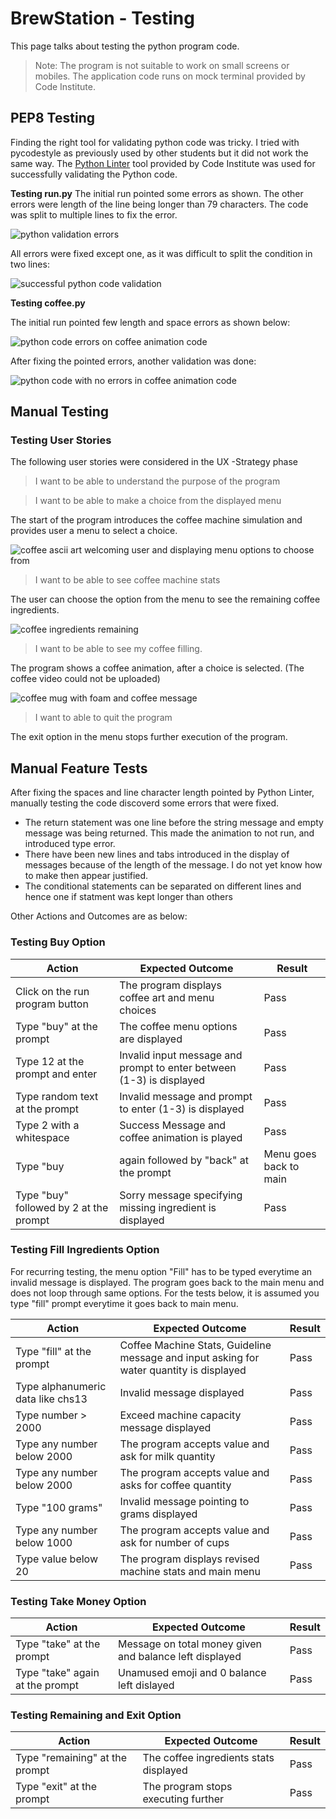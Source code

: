 # BrewStation - Testing
This page talks about testing the python program code.

> Note: The program is not suitable to work on small screens or mobiles. The application code runs on mock terminal provided by Code Institute.

## PEP8 Testing

Finding the right tool for validating python code was tricky. I tried with pycodestyle as previously used by other students but it did not work the same way. The [Python Linter](https://pep8ci.herokuapp.com/) tool provided by Code Institute was used for successfully validating the Python code.

__Testing run.py__
The initial run pointed some errors as shown. The other errors were length of the line being longer than 79 characters. The code was split to multiple lines to fix the error.

![python validation errors](/readme-content/pep8Errors.png)

All errors were fixed except one, as it was difficult to split the condition in two lines:

![successful python code validation](/readme-content/pep8noErrors.png)

__Testing coffee.py__

The initial run pointed few length and space errors as shown below:

![python code errors on coffee animation code](/readme-content/pep8errorCoffee.png)

After fixing the pointed errors, another validation was done:

![python code with no errors in coffee animation code](/readme-content/pep8noErrorCoffee.png)

## Manual Testing

### Testing User Stories

The following user stories were considered in the UX -Strategy phase

> I want to be able to understand the purpose of the program

> I want to be able to make a choice from the displayed menu

The start of the program introduces the coffee machine simulation and provides user a menu to select a choice.

![coffee ascii art welcoming user and displaying menu options to choose from](/readme-content/welcomeArtMenu.png)


> I want to be able to see coffee machine stats

The user can choose the option from the menu to see the remaining coffee ingredients.

![coffee ingredients remaining](/readme-content/statsMessage.png)

> I want to be able to see my coffee filling.

The program shows a coffee animation, after a choice is selected. (The coffee video could not be uploaded)

![coffee mug with foam and coffee message](/readme-content/coffeeMug.png)

> I want to able to quit the program

The exit option in the menu stops further execution of the program.

## Manual Feature Tests

After fixing the spaces and line character length pointed by Python Linter, manually testing the code discoverd some errors that were fixed.
- The return statement was one line before the string message and empty message was being returned. This made the animation to not run, and introduced type error.
- There have been new lines and tabs introduced in the display of messages because of the length of the message. I do not yet know how to make then appear justified.
- The conditional statements can be separated on different lines and hence one if statment was kept longer than others

Other Actions and Outcomes are as below:

### Testing Buy Option

| Action | Expected Outcome | Result |
| ------ | ---------------- | ------ |
| Click on the run program button | The program displays coffee art and menu choices | Pass |
| Type "buy" at the prompt | The coffee menu options are displayed | Pass |
| Type 12 at the prompt and enter | Invalid input message and prompt to enter between (1-3) is displayed | Pass |
| Type random text at the prompt | Invalid message and prompt to enter (1-3) is displayed | Pass |
| Type 2 with a whitespace | Success Message and coffee animation is played | Pass |
| Type "buy| again followed by "back" at the prompt | Menu goes back to main | Pass |
| Type "buy" followed by 2 at the prompt | Sorry message specifying missing ingredient is displayed | Pass |

### Testing Fill Ingredients Option

For recurring testing, the menu option "Fill" has to be typed everytime an invalid message is displayed. The program goes back to the main menu and does not loop through same options. For the tests below, it is assumed you type "fill" prompt everytime it goes back to main menu.

| Action | Expected Outcome | Result |
| ------ | ---------------- | ------ |
| Type "fill" at the prompt | Coffee Machine Stats, Guideline message and input asking for water quantity is displayed | Pass |
| Type alphanumeric data like chs13 | Invalid message displayed | Pass |
| Type number > 2000 | Exceed machine capacity message displayed | Pass |
| Type any number below 2000 | The program accepts value and ask for milk quantity | Pass |
| Type any number below 2000 | The program accepts value and asks for coffee quantity | Pass |
| Type "100 grams" | Invalid message pointing to grams displayed | Pass |
| Type any number below 1000 | The program accepts value and ask for number of cups | Pass |
| Type value below 20 | The program displays revised machine stats and main menu | Pass |

### Testing Take Money Option

| Action | Expected Outcome | Result |
| ------ | ---------------- | ------ |
| Type "take" at the prompt | Message on total money given and balance left displayed | Pass |
| Type "take" again at the prompt | Unamused emoji and 0 balance left dislayed | Pass |

### Testing Remaining and Exit  Option

| Action | Expected Outcome | Result |
| ------ | ---------------- | ------ |
| Type "remaining" at the prompt | The coffee ingredients stats displayed | Pass |
| Type "exit" at the prompt | The program stops executing further | Pass |







